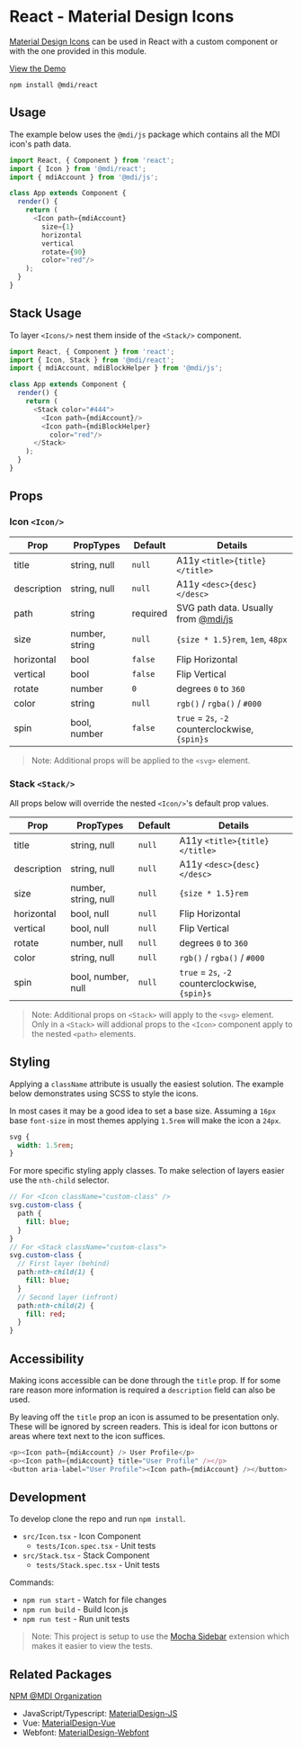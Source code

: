# React - Material Design Icons

[Material Design Icons](https://materialdesignicons.com/) can be used in React with a custom component or with the one provided in this module.

[View the Demo](https://templarian.github.io/@mdi/react/)

```
npm install @mdi/react
```

## Usage

The example below uses the `@mdi/js` package which contains all the MDI icon's path data.

```javascript
import React, { Component } from 'react';
import { Icon } from '@mdi/react';
import { mdiAccount } from '@mdi/js';

class App extends Component {
  render() {
    return (
      <Icon path={mdiAccount}
        size={1}
        horizontal
        vertical
        rotate={90}
        color="red"/>
    );
  }
} 
```

## Stack Usage

To layer `<Icons/>` nest them inside of the `<Stack/>` component.

```javascript
import React, { Component } from 'react';
import { Icon, Stack } from '@mdi/react';
import { mdiAccount, mdiBlockHelper } from '@mdi/js';

class App extends Component {
  render() {
    return (
      <Stack color="#444">
        <Icon path={mdiAccount}/>
        <Icon path={mdiBlockHelper}
          color="red"/>
      </Stack>
    );
  }
} 
```

## Props

### Icon `<Icon/>`

| Prop        | PropTypes      | Default  | Details |
|-------------|----------------|----------|---------|
| title       | string, null   | `null`   | A11y `<title>{title}</title>` |
| description | string, null   | `null`   | A11y `<desc>{desc}</desc>` |
| path        | string         | required | SVG path data. Usually from [@mdi/js](https://templarian.github.io/@mdi/js) |
| size        | number, string | `null`   | `{size * 1.5}rem`, `1em`, `48px` |
| horizontal  | bool           | `false ` | Flip Horizontal |
| vertical    | bool           | `false`  | Flip Vertical |
| rotate      | number         | `0 `     | degrees `0` to `360` |
| color       | string         | `null`   | `rgb()` / `rgba()` / `#000` |
| spin        | bool, number   | `false`  | `true` = `2s`, `-2` counterclockwise, `{spin}s` |

> Note: Additional props will be applied to the `<svg>` element.

### Stack `<Stack/>`

All props below will override the nested `<Icon/>`'s default prop values.

| Prop        | PropTypes            | Default  | Details |
|-------------|----------------------|----------|---------|
| title       | string, null         | `null`   | A11y `<title>{title}</title>` |
| description | string, null         | `null`   | A11y `<desc>{desc}</desc>` |
| size        | number, string, null | `null`   | `{size * 1.5}rem` |
| horizontal  | bool, null           | `null`   | Flip Horizontal |
| vertical    | bool, null           | `null`   | Flip Vertical |
| rotate      | number, null         | `null`   | degrees `0` to `360` |
| color       | string, null         | `null`   | `rgb()` / `rgba()` / `#000` |
| spin        | bool, number, null   | `null`   | `true` = `2s`, `-2` counterclockwise, `{spin}s` |

> Note: Additional props on `<Stack>` will apply to the `<svg>` element. Only in a `<Stack>` will addional props to the `<Icon>` component apply to the nested `<path>` elements.


## Styling

Applying a `className` attribute is usually the easiest solution. The example below demonstrates using SCSS to style the icons.

In most cases it may be a good idea to set a base size. Assuming a `16px` base `font-size` in most themes applying `1.5rem` will make the icon a `24px`.

```sass
svg {
  width: 1.5rem;
}
```

For more specific styling apply classes. To make selection of layers easier use the `nth-child` selector.

```sass
// For <Icon className="custom-class" />
svg.custom-class {
  path {
    fill: blue;
  }
}
// For <Stack className="custom-class">
svg.custom-class {
  // First layer (behind)
  path:nth-child(1) {
    fill: blue;
  }
  // Second layer (infront)
  path:nth-child(2) {
    fill: red;
  }
}
```

## Accessibility

Making icons accessible can be done through the `title` prop. If for some rare reason more information is required a `description` field can also be used.

By leaving off the `title` prop an icon is assumed to be presentation only. These will be ignored by screen readers. This is ideal for icon buttons or areas where text next to the icon suffices.

```js
<p><Icon path={mdiAccount} /> User Profile</p>
<p><Icon path={mdiAccount} title="User Profile" /></p>
<button aria-label="User Profile"><Icon path={mdiAccount} /></button>
```

## Development

To develop clone the repo and run `npm install`.

- `src/Icon.tsx` - Icon Component
  - `tests/Icon.spec.tsx` - Unit tests
- `src/Stack.tsx` - Stack Component
  - `tests/Stack.spec.tsx` - Unit tests

Commands:

- `npm run start` - Watch for file changes
- `npm run build` - Build Icon.js
- `npm run test` - Run unit tests

> Note: This project is setup to use the [Mocha Sidebar](https://marketplace.visualstudio.com/items?itemName=maty.vscode-mocha-sidebar) extension which makes it easier to view the tests.

## Related Packages

[NPM @MDI Organization](https://npmjs.com/org/mdi)

- JavaScript/Typescript: [MaterialDesign-JS](https://github.com/Templarian/MaterialDesign-JS)
- Vue: [MaterialDesign-Vue](https://github.com/Templarian/MaterialDesign-Vue)
- Webfont: [MaterialDesign-Webfont](https://github.com/Templarian/MaterialDesign-Webfont)
